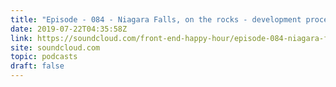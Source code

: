 ```yaml
---
title: "Episode - 084 - Niagara Falls, on the rocks - development process"
date: 2019-07-22T04:35:58Z
link: https://soundcloud.com/front-end-happy-hour/episode-084-niagara-falls-on-the-rocks-development-process?utm_medium=RSS&utm_source=hune
site: soundcloud.com
topic: podcasts
draft: false
---
```

